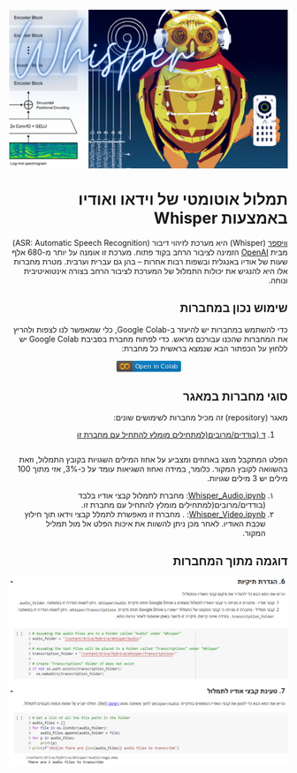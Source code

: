 <div dir="rtl" markdown="1">

<p align="center">
<img src="https://github.com/Sourasky-DHLAB/Whisper/blob/main/Resources/Whisper.png" style="display: block; margin-left: auto; margin-right: auto;">
</p>

<h1 id="תמלול-אוטומטי-של-וידאו-ואודיו-באמצעות-whisper">תמלול אוטומטי של וידאו ואודיו באמצעות Whisper</h1>
<p><a href="https://openai.com/blog/whisper">וויספר</a> (Whisper) היא מערכת לזיהוי דיבור (ASR: Automatic Speech Recognition) מבית <a href="https://openai.com">OpenAI</a> הזמינה לציבור הרחב בקוד פתוח. מערכת זו אומנה על יותר מ-680 אלף שעות של אודיו באנגלית ובשפות רבות אחרות – בהן גם עברית וערבית. מטרת מחברות אלו היא להנגיש את יכולות התמלול של המערכת לציבור הרחב בצורה אינטואיטיבית ונוחה. </p>
<h2 id="שימוש-נכון-במחברות">שימוש נכון במחברות</h2>
<p>כדי להשתמש במחברות יש להיעזר ב-Google Colab, כלי שמאפשר לנו לצפות ולהריץ את המחברות שהכנו עבורכם מראש. כדי לפתוח מחברת בסביבת Google Colab יש ללחוץ על הכפתור הבא שנמצא בראשית כל מחברת:<br></p>
<p align="center">
    <img src="https://github.com/Sourasky-DHLAB/Whisper/blob/main/Resources/colab.png">
</p>

<h2 id="סוגי-מחברות-במאגר">סוגי מחברות במאגר</h2>
<p>מאגר (repository) זה מכיל מחברות לשימושים שונים:</p>


<ol>
<li><a href="https://github.com/Sourasky-DHLAB/Whisper/blob/main/Colab/Whisper_Audio.ipynb">ד (בודדים/מרובים(למתחילים מומלץ להתחיל עם מחברת זו</li>
</ol>
<p style="text-align: right; direction: rtl; float: right;">הפלט המתקבל מוצג באחוזים ומצביע על אחוז המילים השגויות בקובץ התמלול, וזאת בהשוואה לקובץ המקור. כלומר, במידה ואחוז השגיאות עומד על כ-3%, אזי מתוך 100 מילים יש 3 מילים שגויות.</p>


  <ol style="list-style-type:arabic-indic ;direction:RTL; text-align: right">
        <li> <a href="https://github.com/Sourasky-DHLAB/Whisper/blob/main/Colab/Whisper_Audio.ipynb">Whisper_Audio.ipynb</a>: מחברת לתמלול קבצי אודיו בלבד (בודדים/מרובים(למתחילים מומלץ להתחיל עם מחברת זו.</li>
        <li><a href="https://github.com/Sourasky-DHLAB/Whisper/blob/main/Colab/Whsiper_Video.ipynb">Whisper_Video.ipynb</a>: . מחברת זו מאפשרת לתמלל קבצי      וידאו תוך חילוץ שכבת האודיו. לאחר מכן ניתן להשוות את איכות הפלט אל מול תמליל המקור.</li></ol>

<h2 id="דוגמה-מתוך-המחברות">דוגמה מתוך המחברות</h2>
<p align="center">
    <img src="https://github.com/Sourasky-DHLAB/Whisper/blob/main/Resources/screenshot.png">
</p>
 
</div>
